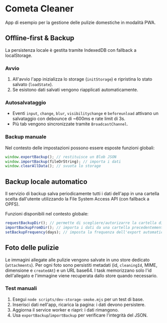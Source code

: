 # Cometa Cleaner

App di esempio per la gestione delle pulizie domestiche in modalità PWA.

## Offline-first & Backup

La persistenza locale è gestita tramite IndexedDB con fallback a localStorage.

### Avvio
1. All'avvio l'app inizializza lo storage (`initStorage`) e ripristina lo stato salvato (`loadState`).
2. Se esistono dati salvati vengono riapplicati automaticamente.

### Autosalvataggio
- Eventi `input`, `change`, `blur`, `visibilitychange` e `beforeunload` attivano un salvataggio con debounce di ~600ms e rate limit di 3s.
- Più tab vengono sincronizzate tramite `BroadcastChannel`.

### Backup manuale
Nel contesto delle impostazioni possono essere esposte funzioni globali:
```js
window.exportBackup(); // restituisce un Blob JSON
window.importBackup(fileOrString); // importa i dati
window.clearAllData(); // svuota lo storage
```

## Backup locale automatico

Il servizio di backup salva periodicamente tutti i dati dell'app in una cartella scelta dall'utente utilizzando la File System Access API (con fallback a OPFS).

Funzioni disponibili nel contesto globale:

```js
requestBackupDir(); // permette di scegliere/autorizarre la cartella di backup
importBackupFromDir(); // importa i dati da una cartella precedentemente esportata (merge o sovrascrivi)
setBackupFrequency(days); // imposta la frequenza dell'export automatico
```

## Foto delle pulizie

Le immagini allegate alle pulizie vengono salvate in uno store dedicato (`attachments`).
Per ogni foto sono persistiti metadati (id, `cleaningId`, MIME, dimensione e `createdAt`) e un URL base64.
I task memorizzano solo l'id dell'allegato e l'immagine viene recuperata dallo store quando necessario.

### Test manuali
1. Esegui `node scripts/dev-storage-smoke.mjs` per un test di base.
2. Inserisci dati nell'app, ricarica la pagina: i dati devono persistere.
3. Aggiorna il service worker e riapri: i dati rimangono.
4. Usa `exportBackup`/`importBackup` per verificare l'integrità del JSON.

